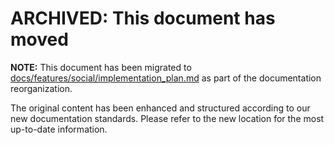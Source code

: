 # ARCHIVED: This document has moved

**NOTE:** This document has been migrated to [docs/features/social/implementation_plan.md](../features/social/implementation_plan.md) as part of the documentation reorganization.

The original content has been enhanced and structured according to our new documentation standards. Please refer to the new location for the most up-to-date information.
